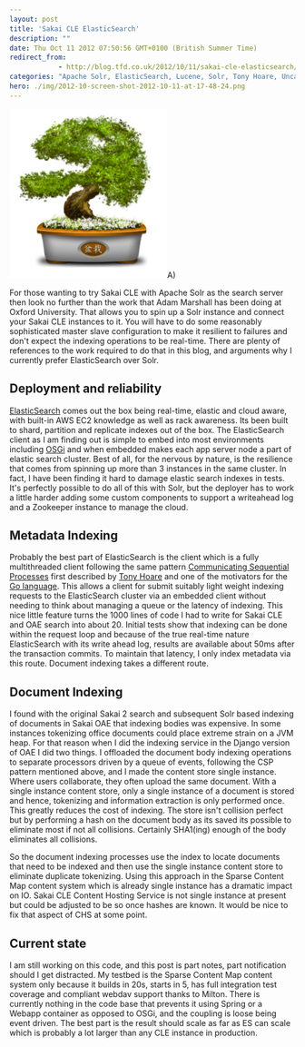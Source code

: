```yaml
---
layout: post
title: 'Sakai CLE ElasticSearch'
description: ""
date: Thu Oct 11 2012 07:50:56 GMT+0100 (British Summer Time)
redirect_from: 
            - http://blog.tfd.co.uk/2012/10/11/sakai-cle-elasticsearch/
categories: "Apache Solr, ElasticSearch, Lucene, Solr, Tony Hoare, Uncategorized"
hero: ./img/2012-10-screen-shot-2012-10-11-at-17-48-24.png
---
```

[![](/img/2012-10-screen-shot-2012-10-11-at-17-48-24.png "Screen shot 2012-10-11 at 17.48.24")](/img/2012/10/screen-shot-2012-10-11-at-17-48-24.png)A)

For those wanting to try Sakai CLE with Apache Solr as the search server then look no further than the work that Adam Marshall has been doing at Oxford University. That allows you to spin up a Solr instance and connect your Sakai CLE instances to it. You will have to do some reasonably sophisticated master slave configuration to make it resilient to failures and don't expect the indexing operations to be real-time. There are plenty of references to the work required to do that in this blog, and arguments why I currently prefer ElasticSearch over Solr.

## Deployment and reliability

[ElasticSearch](http://www.elasticsearch.org "ElasticSearch") comes out the box being real-time, elastic and cloud aware, with built-in AWS EC2 knowledge as well as rack awareness. Its been built to shard, partition and replicate indexes out of the box. The ElasticSearch client as I am finding out is simple to embed into most environments including [OSGi](http://www.osgi.org "OSGi") and when embedded makes each app server node a part of elastic search cluster. Best of all, for the nervous by nature, is the resilience that comes from spinning up more than 3 instances in the same cluster. In fact, I have been finding it hard to damage elastic search indexes in tests. It's perfectly possible to do all of this with Solr, but the deployer has to work a little harder adding some custom components to support a writeahead log and a Zookeeper instance to manage the cloud.

## Metadata Indexing

Probably the best part of ElasticSearch is the client which is a fully multithreaded client following the same pattern [Communicating Sequential Processes](http://www.usingcsp.com/) first described by [Tony Hoare](http://research.microsoft.com/~thoare/) and one of the motivators for the [Go language](http://golang.org "Go (programming language)"). This allows a client for submit suitably light weight indexing requests to the ElasticSearch cluster via an embedded client without needing to think about managing a queue or the latency of indexing. This nice little feature turns the 1000 lines of code I had to write for Sakai CLE and OAE search into about 20. Initial tests show that indexing can be done within the request loop and because of the true real-time nature ElasticSearch with its write ahead log, results are available about 50ms after the transaction commits. To maintain that latency, I only index metadata via this route. Document indexing takes a different route.

## Document Indexing

I found with the original Sakai 2 search and subsequent Solr based indexing of documents in Sakai OAE that indexing bodies was expensive. In some instances tokenizing office documents could place extreme strain on a JVM heap. For that reason when I did the indexing service in the Django version of OAE I did two things. I offloaded the document body indexing operations to separate processors driven by a queue of events, following the CSP pattern mentioned above, and I made the content store single instance. Where users collaborate, they often upload the same document. With a single instance content store, only a single instance of a document is stored and hence, tokenizing and information extraction is only performed once. This greatly reduces the cost of indexing. The store isn't collision perfect but by performing a hash on the document body as its saved its possible to eliminate most if not all collisions. Certainly SHA1(ing) enough of the body eliminates all collisions.

So the document indexing processes use the index to locate documents that need to be indexed and then use the single instance content store to eliminate duplicate tokenizing. Using this approach in the Sparse Content Map content system which is already single instance has a dramatic impact on IO. Sakai CLE Content Hosting Service is not single instance at present but could be adjusted to be so once hashes are known. It would be nice to fix that aspect of CHS at some point.

## Current state

I am still working on this code, and this post is part notes, part notification should I get distracted. My testbed is the Sparse Content Map content system only because it builds in 20s, starts in 5, has full integration test coverage and compliant webdav support thanks to Milton. There is currently nothing in the code base that prevents it using Spring or a Webapp container as opposed to OSGi, and the coupling is loose being event driven. The best part is the result should scale as far as ES can scale which is probably a lot larger than any CLE instance in production.
